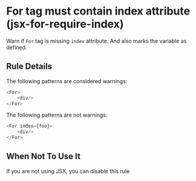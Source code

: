 # For tag must contain index attribute (jsx-for-require-index)

Warn if `For` tag is missing `index` attribute. And also marks the variable as defined.


## Rule Details

The following patterns are considered warnings:

```js
<For>
    <div/>
</For>
```

The following patterns are not warnings:

```js
<For index={foo}>
    <div/>
</For>
```

## When Not To Use It

If you are not using JSX, you can disable this rule
